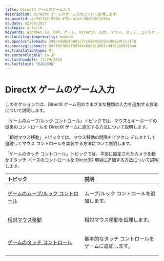 ```yaml
---
title: DirectX ゲームのゲーム入力
description: DirectX ゲームのゲーム入力について説明します。
ms.assetid: 4c7dff42-978b-475e-a1a6-88c99bf2350a
ms.date: 02/08/2017
ms.topic: article
keywords: Windows 10, UWP, ゲーム, DirectX, 入力, マウス, タッチ, コントロール
ms.localizationpriority: medium
ms.openlocfilehash: 549a4da0614dd1c7cc6884c5556c061edfccaf18
ms.sourcegitcommit: 89ff8ff88ef58f4fe6d3b1368fe94f62e59118ad
ms.translationtype: MT
ms.contentlocale: ja-JP
ms.lasthandoff: 11/29/2018
ms.locfileid: "8202896"
---
```

# <a name="game-input-for-directx-games"></a>DirectX ゲームのゲーム入力

このセクションでは、DirectX ゲーム用のさまざまな種類の入力を追加する方法について説明します。

「ゲームのムーブ/ルック コントロール」トピックでは、マウスとキーボードの従来のコントロールを DirectX ゲームに追加する方法について説明します。

「相対マウス移動」トピックでは、マウス移動の間隔をピクセル デルタとして追跡してマウス コントロールを実装する方法について説明します。

「ゲームのタッチ コントロール」トピックでは、平面に固定されたカメラを動かすタッチ ベースのコントロールを Direct3D 環境に追加する方法について説明します。

<table>
<colgroup>
<col width="50%" />
<col width="50%" />
</colgroup>
<thead>
<tr class="header">
<th align="left">トピック</th>
<th align="left">説明</th>
</tr>
</thead>
<tbody>
<tr class="odd">
<td align="left"><p><a href="tutorial--adding-move-look-controls-to-your-directx-game.md">ゲームのムーブ/ルック コントロール</a></p></td>
<td align="left"><p>ムーブ/ルック コントロールを追加します。</p></td>
</tr>
<tr class="even">
<td align="left"><p><a href="relative-mouse-movement.md">相対マウス移動</a></p></td>
<td align="left"><p>相対マウス移動を処理します。</p></td>
</tr>
<tr class="odd">
<td align="left"><p><a href="tutorial--adding-touch-controls-to-your-directx-game.md">ゲームのタッチ コントロール</a></p></td>
<td align="left"><p>基本的なタッチ コントロールをゲームに追加します。</p></td>
</tr>
</tbody>
</table>